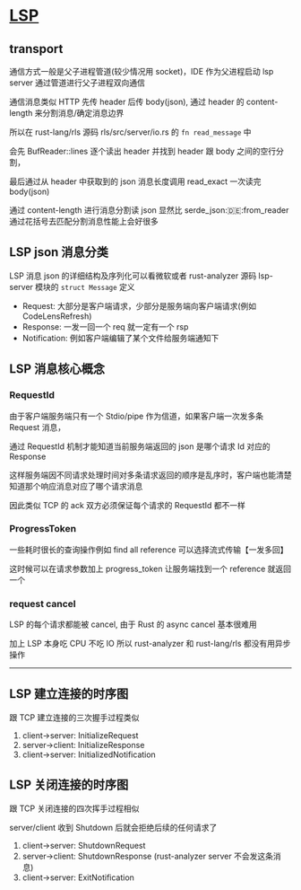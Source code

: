 # [LSP](/2022/08/lsp.md)

## transport

通信方式一般是父子进程管道(较少情况用 socket)，IDE 作为父进程启动 lsp server 通过管道进行父子进程双向通信

通信消息类似 HTTP 先传 header 后传 body(json), 通过 header 的 content-length 来分割消息/确定消息边界

所以在 rust-lang/rls 源码 rls/src/server/io.rs 的 `fn read_message` 中

会先 BufReader::lines 逐个读出 header 并找到 header 跟 body 之间的空行分割，

最后通过从 header 中获取到的 json 消息长度调用 read_exact 一次读完 body(json)

通过 content-length 进行消息分割读 json 显然比 serde_json::de::from_reader 通过花括号去匹配分割消息性能上会好很多

## LSP json 消息分类

LSP 消息 json 的详细结构及序列化可以看微软或者 rust-analyzer 源码 lsp-server 模块的 `struct Message` 定义

- Request: 大部分是客户端请求，少部分是服务端向客户端请求(例如 CodeLensRefresh)
- Response: 一发一回一个 req 就一定有一个 rsp
- Notification: 例如客户端编辑了某个文件给服务端通知下

## LSP 消息核心概念

### RequestId

由于客户端服务端只有一个 Stdio/pipe 作为信道，如果客户端一次发多条 Request 消息，

通过 RequestId 机制才能知道当前服务端返回的 json 是哪个请求 Id 对应的 Response

这样服务端因不同请求处理时间对多条请求返回的顺序是乱序时，客户端也能清楚知道那个响应消息对应了哪个请求消息

因此类似 TCP 的 ack 双方必须保证每个请求的 RequestId 都不一样

### ProgressToken

一些耗时很长的查询操作例如 find all reference 可以选择流式传输【一发多回】

这时候可以在请求参数加上 progress_token 让服务端找到一个 reference 就返回一个

### request cancel

LSP 的每个请求都能被 cancel, 由于 Rust 的 async cancel 基本很难用

加上 LSP 本身吃 CPU 不吃 IO 所以 rust-analyzer 和 rust-lang/rls 都没有用异步操作

---

## LSP 建立连接的时序图

跟 TCP 建立连接的三次握手过程类似

1. client->server: InitializeRequest
2. server->client: InitializeResponse
3. client->server: InitializedNotification

## LSP 关闭连接的时序图

跟 TCP 关闭连接的四次挥手过程相似

server/client 收到 Shutdown 后就会拒绝后续的任何请求了

1. client->server: ShutdownRequest
2. server->client: ShutdownResponse (rust-analyzer server 不会发这条消息)
3. client->server: ExitNotification
